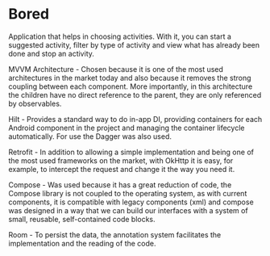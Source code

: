 # Bored

Application that helps in choosing activities.
With it, you can start a suggested activity, filter by type of activity and view what has already been done and stop an activity.

MVVM Architecture - Chosen because it is one of the most used architectures in the market today and also because it removes the strong coupling between each component. More importantly, in this architecture the children have no direct reference to the parent, they are only referenced by observables.

Hilt - Provides a standard way to do in-app DI, providing containers for each Android component in the project and managing the container lifecycle automatically. For use the Dagger was also used.


Retrofit - In addition to allowing a simple implementation and being one of the most used frameworks on the market, with OkHttp it is easy, for example, to intercept the request and change it the way you need it.

Compose - Was used because it has a great reduction of code, the Compose library is not coupled to the operating system, as with current components, it is compatible with legacy components (xml) and compose was designed in a way that we can build our interfaces with a system of small, reusable, self-contained code blocks.

Room - To persist the data, the annotation system facilitates the implementation and the reading of the code.
